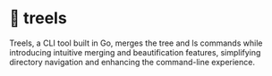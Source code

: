 # 🌳 treels
Treels, a CLI tool built in Go, merges the tree and ls commands while introducing intuitive merging and beautification features, 
simplifying directory navigation and enhancing the command-line experience.
